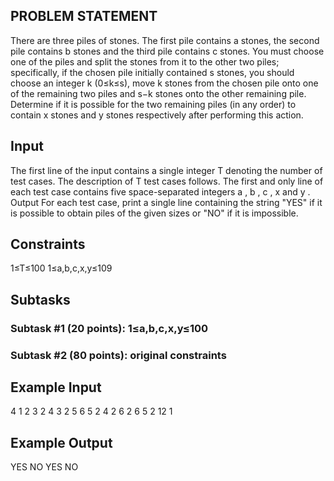 ## PROBLEM STATEMENT 
There are three piles of stones. The first pile contains a stones, the second pile contains b stones and the third pile contains c
stones. You must choose one of the piles and split the stones from it to the other two piles; specifically, if the chosen pile 
initially contained s stones, you should choose an integer k (0≤k≤s), move k stones from the chosen pile onto one of the remaining
two piles and s−k stones onto the other remaining pile. Determine if it is possible for the two remaining piles (in any order) to 
contain x stones and y stones respectively after performing this action.

## Input
The first line of the input contains a single integer T denoting the number of test cases. The description of T test cases follows.
The first and only line of each test case contains five space-separated integers a , b , c , x and y .
Output
For each test case, print a single line containing the string "YES" if it is possible to obtain piles of the given sizes or "NO" if
it is impossible.

## Constraints
1≤T≤100
1≤a,b,c,x,y≤109

## Subtasks

### Subtask #1 (20 points): 1≤a,b,c,x,y≤100

### Subtask #2 (80 points): original constraints

## Example Input
4
1 2 3 2 4
3 2 5 6 5
2 4 2 6 2
6 5 2 12 1

## Example Output
YES
NO
YES
NO
